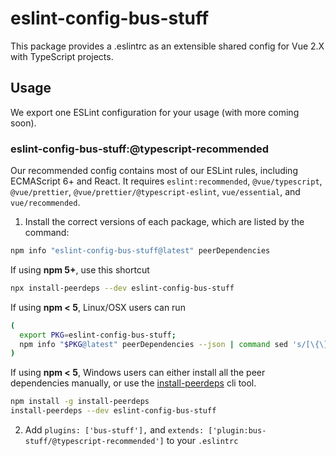 # eslint-config-bus-stuff

This package provides a .eslintrc as an extensible shared config for Vue 2.X with TypeScript projects.

## Usage

We export one ESLint configuration for your usage (with more coming soon).

### eslint-config-bus-stuff:@typescript-recommended

Our recommended config contains most of our ESLint rules, including ECMAScript 6+ and React. It requires `eslint:recommended`, `@vue/typescript`, `@vue/prettier`, `@vue/prettier/@typescript-eslint`, `vue/essential`, and `vue/recommended`.


1. Install the correct versions of each package, which are listed by the command:

  ```sh
  npm info "eslint-config-bus-stuff@latest" peerDependencies
  ```

  If using **npm 5+**, use this shortcut

  ```sh
  npx install-peerdeps --dev eslint-config-bus-stuff
  ```

  If using **npm < 5**, Linux/OSX users can run

  ```sh
  (
    export PKG=eslint-config-bus-stuff;
    npm info "$PKG@latest" peerDependencies --json | command sed 's/[\{\},]//g ; s/: /@/g' | xargs npm install --save-dev "$PKG@latest"
  )
  ```

  If using **npm < 5**, Windows users can either install all the peer dependencies manually, or use the [install-peerdeps](https://github.com/nathanhleung/install-peerdeps) cli tool.

  ```sh
  npm install -g install-peerdeps
  install-peerdeps --dev eslint-config-bus-stuff
  ```

2. Add `plugins: ['bus-stuff'],` and `extends: ['plugin:bus-stuff/@typescript-recommended']` to your `.eslintrc`